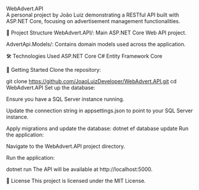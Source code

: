 WebAdvert.API
<br />
A personal project by João Luiz demonstrating a RESTful API built with ASP.NET Core, focusing on advertisement management functionalities.

📁 Project Structure
WebAdvert.API/: Main ASP.NET Core Web API project.

AdvertApi.Models/: Contains domain models used across the application.

🛠️ Technologies Used
ASP.NET Core
C#
Entity Framework Core


🚀 Getting Started
Clone the repository:

git clone https://github.com/JoaoLuizDeveloper/WebAdvert.API.git
cd WebAdvert.API
Set up the database:

Ensure you have a SQL Server instance running.

Update the connection string in appsettings.json to point to your SQL Server instance.

Apply migrations and update the database:
dotnet ef database update
Run the application:

Navigate to the WebAdvert.API project directory.

Run the application:

dotnet run
The API will be available at http://localhost:5000.

📄 License
This project is licensed under the MIT License.
